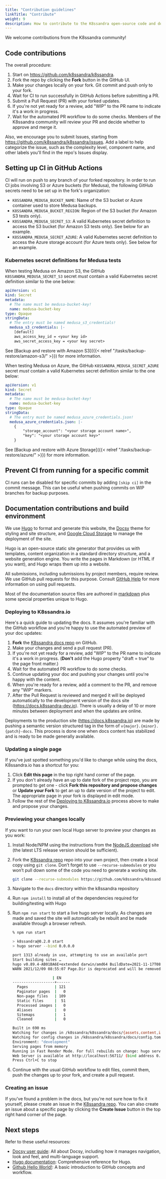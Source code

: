 ```yaml
---
title: "Contribution guidelines"
linkTitle: "Contribute"
weight: 9
description: How to contribute to the K8ssandra open-source code and documentation.
---
```


We welcome contributions from the K8ssandra community! 

## Code contributions

The overall procedure:

1. Start on https://github.com/k8ssandra/k8ssandra.
2. Fork the repo by clicking the **Fork** button in the GitHub UI.
3. Make your changes locally on your fork. Git commit and push only to your fork.
4. Wait for CI to run successfully in GitHub Actions before submitting a PR.
5. Submit a Pull Request (PR) with your forked updates.
6. If you're not yet ready for a review, add "WIP" to the PR name to indicate it's a work in progress.  
7. Wait for the automated PR workflow to do some checks. Members of the K8ssandra community will review your PR and decide whether to approve and merge it.

Also, we encourage you to submit Issues, starting from https://github.com/k8ssandra/k8ssandra/issues. Add a label to help categorize the issue, such as the complexity level, component name, and other labels you'll find in the repo's Issues display. 

## Setting up CI in GitHub Actions

CI will run on push to any branch of your forked repository. In order to run CI jobs involving S3 or
Azure buckets (for Medusa), the following GitHub secrets need to be set up in the fork's
organization:

- `K8SSANDRA_MEDUSA_BUCKET_NAME`: Name of the S3 bucket or Azure container used to store Medusa 
  backups.
- `K8SSANDRA_MEDUSA_BUCKET_REGION`: Region of the S3 bucket (for Amazon S3 tests only).
- `K8SSANDRA_MEDUSA_SECRET_S3`: A valid Kubernetes secret definition to access the S3 bucket (for
  Amazon S3 tests only). See below for an example.
- `K8SSANDRA_MEDUSA_SECRET_AZURE`: A valid Kubernetes secret definition to access the Azure storage 
  account (for Azure tests only). See below for an example.

### Kubernetes secret definitions for Medusa tests 

When testing Medusa on Amazon S3, the GitHub `K8SSANDRA_MEDUSA_SECRET_S3` secret _must_  contain a
valid Kubernetes secret definition similar to the one below:

```yaml
apiVersion: v1
kind: Secret
metadata:
  # The name must be medusa-bucket-key!
  name: medusa-bucket-key
type: Opaque
stringData:
  # The entry must be named medusa_s3_credentials!
  medusa_s3_credentials: |-
    [default]
    aws_access_key_id = <your key id>
    aws_secret_access_key = <your key secret>
```

See [Backup and restore with Amazon S3]({{< relref "/tasks/backup-restore/amazon-s3/" >}}) for
more information.

When testing Medusa on Azure, the GitHub `K8SSANDRA_MEDUSA_SECRET_AZURE` secret _must_ contain a
valid Kubernetes secret definition similar to the one below:

```yaml
apiVersion: v1
kind: Secret
metadata:
  # The name must be medusa-bucket-key!
  name: medusa-bucket-key
type: Opaque
stringData:
  # The entry must be named medusa_azure_credentials.json!
  medusa_azure_credentials.json: |-
    {
        "storage_account": "<your storage account name>",
        "key": "<your storage account key>"
    }
```

See [Backup and restore with Azure Storage]({{< relref "/tasks/backup-restore/azure/" >}}) for
more information.

## Prevent CI from running for a specific commit

CI runs can be disabled for specific commits by adding `[skip ci]` in the commit message. This can be useful when pushing commits on WIP branches for backup purposes.

## Documentation contributions and build environment

We use [Hugo](https://gohugo.io/) to format and generate this website, the [Docsy](https://github.com/google/docsy) theme for styling and site structure, and [Google Cloud Storage](https://console.cloud.google.com/) to manage the deployment of the site.

Hugo is an open-source static site generator that provides us with templates, content organization in a standard directory structure, and a website generation engine. You write the pages in Markdown (or HTML if you want), and Hugo wraps them up into a website.

All submissions, including submissions by project members, require review. We use GitHub pull requests for this purpose. Consult
[GitHub Help](https://help.github.com/articles/about-pull-requests/) for more information on using pull requests.

Most of the documentation source files are authored in [markdown](https://daringfireball.net/projects/markdown/) plus some special properties unique to Hugo.

### Deploying to K8ssandra.io

Here's a quick guide to updating the docs. It assumes you're familiar with the GitHub workflow and you're happy to use the automated preview of your doc updates:

1. **Fork** the [K8ssandra docs repo](https://github.com/k8ssandra/k8ssandra.git) on GitHub. 
1. Make your changes and send a pull request (PR).
1. If you're not yet ready for a review, add "WIP" to the PR name to indicate 
  it's a work in progress. (**Don't** add the Hugo property 
  "draft = true" to the page front matter.)
1. Wait for the automated PR workflow to do some checks.
1. Continue updating your doc and pushing your changes until you're happy with 
  the content.
1. When you're ready for a review, add a comment to the PR, and remove any
  "WIP" markers.
1. After the Pull Request is reviewed and merged it will be deployed automatically to the development version of the docs site (https://docs.k8ssandra-dev.io). There is usually a delay of 10 or more minutes between deployment and when the updates are online.

Deployments to the production site (https://docs.k8ssandra.io) are made by pushing a semantic version structured tag in the form of `v{major}.{minor}.{patch}-docs`.  This process is done one when docs content has stabilized and is ready to be made generally available. 

### Updating a single page

If you've just spotted something you'd like to change while using the docs, K8ssandra.io has a shortcut for you:

1. Click **Edit this page** in the top right hand corner of the page.
1. If you don't already have an up to date fork of the project repo, you are prompted to get one - click **Fork this repository and propose changes** or **Update your Fork** to get an up to date version of the project to edit. The appropriate page in your fork is displayed in edit mode.
1. Follow the rest of the [Deploying to K8ssandra.io](#deploying-to-k8ssandraio) process above to make and propose your changes.

### Previewing your changes locally

If you want to run your own local Hugo server to preview your changes as you work:

1. Install Node/NPM using the instructions from the [NodeJS download](https://nodejs.org/en/download/) site (the latest LTS release version should be sufficient).
1. Fork the [K8ssandra repo](https://github.com/k8ssandra/k8ssandra) repo into your own project, then create a local copy using `git clone`. Don’t forget to use `--recurse-submodules` or you won’t pull down some of the code you need to generate a working site.

    ```bash
    git clone --recurse-submodules https://github.com/k8ssandra/k8ssandra.git
    ```
1. Navigate to the `docs` directory within the k8ssandra repository
1. Run `npm install` to install all of the dependencies required for building/testing with Hugo
1. Run `npm run start` to start a live hugo server locally.  As changes are made and saved the site will automatically be rebuilt and be made available through a browser refresh.

    ```bash
    % npm run start

    > k8ssandra@0.2.0 start
    > hugo server --bind 0.0.0.0

    port 1313 already in use, attempting to use an available port
    Start building sites … 
    hugo v0.89.4-AB01BA6E+extended darwin/amd64 BuildDate=2021-11-17T08:24:09Z VendorInfo=gohugoio
    WARN 2021/12/09 08:55:07 Page.Dir is deprecated and will be removed in a future release. Use .File.Dir

                      | EN   
    -------------------+------
      Pages            | 121  
      Paginator pages  |   0  
      Non-page files   | 109  
      Static files     |  51  
      Processed images |   0  
      Aliases          |   0  
      Sitemaps         |   1  
      Cleaned          |   0  

    Built in 690 ms
    Watching for changes in /k8ssandra/k8ssandra/docs/{assets,content,i18n,layouts,package.json,static,themes}
    Watching for config changes in /k8ssandra/k8ssandra/docs/config.toml, /Users/jeffdinoto/github/jdonenine/forks/k8ssandra/k8ssandra/docs/themes/docsy/config.toml
    Environment: "development"
    Serving pages from memory
    Running in Fast Render Mode. For full rebuilds on change: hugo server --disableFastRender
    Web Server is available at http://localhost:56711/ (bind address 0.0.0.0)
    Press Ctrl+C to stop
    ```

1. Continue with the usual GitHub workflow to edit files, commit them, push the
  changes up to your fork, and create a pull request.

### Creating an issue

If you've found a problem in the docs, but you're not sure how to fix it yourself, please create an issue in the [K8ssandra repo](https://github.com/k8ssandra/k8ssandra/issues). You can also create an issue about a specific page by clicking the **Create Issue** button in the top right hand corner of the page.

## Next steps

Refer to these useful resources:

* [Docsy user guide](https://www.docsy.dev/docs/): All about Docsy, including how it manages navigation, look and feel, and multi-language support.
* [Hugo documentation](https://gohugo.io/documentation/): Comprehensive reference for Hugo.
* [Github Hello World!](https://guides.github.com/activities/hello-world/): A basic introduction to GitHub concepts and workflow.
